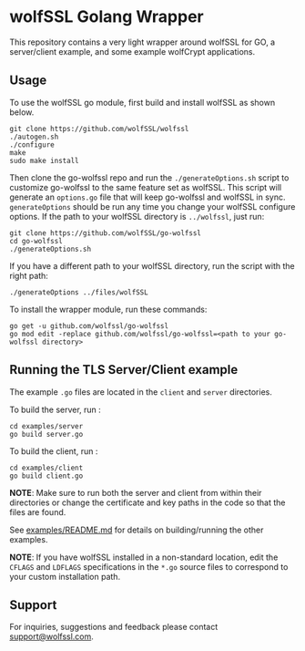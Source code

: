 # wolfSSL Golang Wrapper

This repository contains a very light wrapper around wolfSSL for GO, a server/client example, and some example wolfCrypt applications. 

## Usage

To use the wolfSSL go module, first build and install wolfSSL as shown below.

```
git clone https://github.com/wolfSSL/wolfssl
./autogen.sh
./configure
make
sudo make install
``` 

Then clone the go-wolfssl repo and run the `./generateOptions.sh` script to customize go-wolfssl to the same feature set as wolfSSL. This script will generate an `options.go` file that will keep go-wolfssl and wolfSSL in sync. `generateOptions` should be run any time you change your wolfSSL configure options. If the path to your wolfSSL directory is `../wolfssl`, just run: 
```
git clone https://github.com/wolfSSL/go-wolfssl
cd go-wolfssl
./generateOptions.sh
``` 

If you have a different path to your wolfSSL directory, run the script with the right path:
```
./generateOptions ../files/wolfSSL
``` 

To install the wrapper module, run these commands:
```
go get -u github.com/wolfssl/go-wolfssl 
go mod edit -replace github.com/wolfssl/go-wolfssl=<path to your go-wolfssl directory>
```

## Running the TLS Server/Client example

The example `.go` files are located in the `client` and `server` directories. 

To build the server, run :
```
cd examples/server
go build server.go
```

To build the client, run :
```
cd examples/client
go build client.go
```

**NOTE**: Make sure to run both the server and client from within their directories or change the certificate and key paths in the code so that the files are found.

See [examples/README.md](examples/README.md) for details on building/running the other examples.

**NOTE**: If you have wolfSSL installed in a non-standard location, edit the `CFLAGS` and `LDFLAGS` specifications in the `*.go` source files to correspond to your custom installation path.

## Support

For inquiries, suggestions and feedback please contact support@wolfssl.com.

